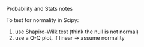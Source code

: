 Probability and Stats notes


To test for normality in Scipy:
1. use Shapiro-Wilk test (think the null is not normal)
2. use a Q-Q plot, if linear -> assume normality

